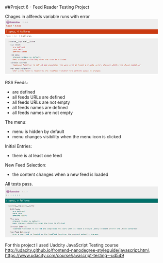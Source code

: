 ##Project 6 - Feed Reader Testing Project



Chages in allfeeds variable runs with error
![](https://github.com/Cherenetse/feed-reader-testing-project/blob/master/images/capture.PNG)


RSS Feeds:


- are defined
- all feeds URLs are defined
- all feeds URLs are not empty
- all feeds names are defined
- all feeds names are not empty


The menu:


- menu is hidden by default
- menu changes visibility when the menu icon is clicked


Initial Entries:


- there is at least one feed


New Feed Selection:


- the content changes when a new feed is loaded


All tests pass.
![](https://github.com/Cherenetse/feed-reader-testing-project/blob/master/images/capture2.PNG)



For this project I used Uadcity JavaScript Testing  course http://udacity.github.io/frontend-nanodegree-styleguide/javascript.html, https://www.udacity.com/course/javascript-testing--ud549